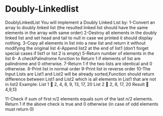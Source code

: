 # Doubly-Linkedlist
 DoublyLinkedList
You will implement a Doubly Linked List by:
1-Convert an array to doubly linked list (the resulted linked list should have the same elements in the array with same order)
2-Destroy all elements in the doubly linked list and set head and tail to null in case we printed it should display nothing.
3-Copy all elements in list into a new list and return it without modifying the original list
4-Append list2 at the end of list1 (don’t forget special cases if list1 or list 2 is empty)
5-Return number of elements in the list
6- A checkPalindrome function to Return 1 if elements of list are palindrome and 0 otherwise.
7-Return 1 if the two lists are identical and 0 otherwise.
8-Print list in normal order
9-Print list in reverse order
10-The Input Lists are List1 and List2 will be already sorted,Function should return difference between List1 and List2 which is all elements in List1 that are not in list2
Example:
List 1  2, 4, 8, 9, 13, 17, 20
List 2  2, 8, 17, 20
Result  4,9,13

11-Check if sum of first n/2 elements equals sum of the last n/2 elements. Return 1 if the above check is true and 0 otherwise (in case of odd elements must return 0)
